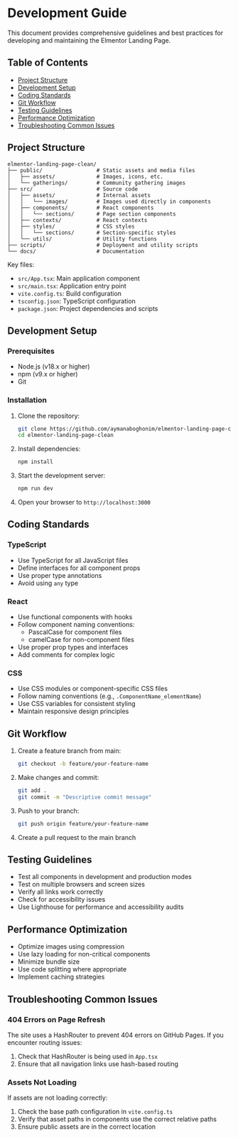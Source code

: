 # Development Guide

This document provides comprehensive guidelines and best practices for developing and maintaining the Elmentor Landing Page.

## Table of Contents

- [Project Structure](#project-structure)
- [Development Setup](#development-setup)
- [Coding Standards](#coding-standards)
- [Git Workflow](#git-workflow)
- [Testing Guidelines](#testing-guidelines)
- [Performance Optimization](#performance-optimization)
- [Troubleshooting Common Issues](#troubleshooting-common-issues)

## Project Structure

```
elmentor-landing-page-clean/
├── public/                 # Static assets and media files
│   ├── assets/             # Images, icons, etc.
│   └── gatherings/         # Community gathering images
├── src/                    # Source code
│   ├── assets/             # Internal assets
│   │   └── images/         # Images used directly in components
│   ├── components/         # React components
│   │   └── sections/       # Page section components
│   ├── contexts/           # React contexts
│   ├── styles/             # CSS styles
│   │   └── sections/       # Section-specific styles
│   └── utils/              # Utility functions
├── scripts/                # Deployment and utility scripts
└── docs/                   # Documentation
```

Key files:

- `src/App.tsx`: Main application component
- `src/main.tsx`: Application entry point
- `vite.config.ts`: Build configuration
- `tsconfig.json`: TypeScript configuration
- `package.json`: Project dependencies and scripts

## Development Setup

### Prerequisites

- Node.js (v18.x or higher)
- npm (v9.x or higher)
- Git

### Installation

1. Clone the repository:

   ```bash
   git clone https://github.com/aymanaboghonim/elmentor-landing-page-clean.git
   cd elmentor-landing-page-clean
   ```

2. Install dependencies:

   ```bash
   npm install
   ```

3. Start the development server:

   ```bash
   npm run dev
   ```

4. Open your browser to `http://localhost:3000`

## Coding Standards

### TypeScript

- Use TypeScript for all JavaScript files
- Define interfaces for all component props
- Use proper type annotations
- Avoid using `any` type

### React

- Use functional components with hooks
- Follow component naming conventions:
  - PascalCase for component files
  - camelCase for non-component files
- Use proper prop types and interfaces
- Add comments for complex logic

### CSS

- Use CSS modules or component-specific CSS files
- Follow naming conventions (e.g., `.ComponentName_elementName`)
- Use CSS variables for consistent styling
- Maintain responsive design principles

## Git Workflow

1. Create a feature branch from main:

   ```bash
   git checkout -b feature/your-feature-name
   ```

2. Make changes and commit:

   ```bash
   git add .
   git commit -m "Descriptive commit message"
   ```

3. Push to your branch:

   ```bash
   git push origin feature/your-feature-name
   ```

4. Create a pull request to the main branch

## Testing Guidelines

- Test all components in development and production modes
- Test on multiple browsers and screen sizes
- Verify all links work correctly
- Check for accessibility issues
- Use Lighthouse for performance and accessibility audits

## Performance Optimization

- Optimize images using compression
- Use lazy loading for non-critical components
- Minimize bundle size
- Use code splitting where appropriate
- Implement caching strategies

## Troubleshooting Common Issues

### 404 Errors on Page Refresh

The site uses a HashRouter to prevent 404 errors on GitHub Pages. If you encounter routing issues:

1. Check that HashRouter is being used in `App.tsx`
2. Ensure that all navigation links use hash-based routing

### Assets Not Loading

If assets are not loading correctly:

1. Check the base path configuration in `vite.config.ts`
2. Verify that asset paths in components use the correct relative paths
3. Ensure public assets are in the correct location
